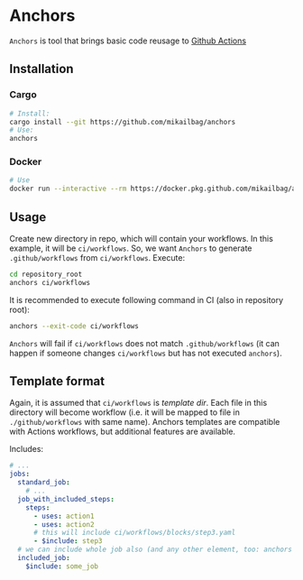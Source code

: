 # Anchors
`Anchors` is tool that brings basic code reusage to [Github Actions](https://github.com/features/actions)
## Installation
### Cargo
```bash
# Install: 
cargo install --git https://github.com/mikailbag/anchors
# Use:
anchors
```
### Docker
```bash
# Use
docker run --interactive --rm https://docker.pkg.github.com/mikailbag/anchors/anchors:master -v $actions_dir:/tpl:ro -v `pwd`/.github/workflows:/.github/workflows 
```
## Usage
Create new directory in repo, which will contain your workflows. In this example, it will be `ci/workflows`.
So, we want `Anchors` to generate `.github/workflows` from `ci/workflows`.
Execute:
```bash
cd repository_root
anchors ci/workflows
```

It is recommended to execute following command in CI (also in repository root):
```bash
anchors --exit-code ci/workflows
```
`Anchors` will fail if `ci/workflows` does not match `.github/workflows` (it can happen if someone changes `ci/workflows` but has not executed `anchors`).

## Template format

Again, it is assumed that `ci/workflows` is *template dir*.
Each file in this directory will become workflow (i.e. it will be mapped to file in `./github/workflows` with same name).
Anchors templates are compatible with Actions workflows, but additional features are available.

Includes:
```yaml
# ...
jobs:
  standard_job:
    # ...
  job_with_included_steps:
    steps:
      - uses: action1
      - uses: action2
      # this will include ci/workflows/blocks/step3.yaml
      - $include: step3
  # we can include whole job also (and any other element, too: anchors work on YAML level)
  included_job:
    $include: some_job
```